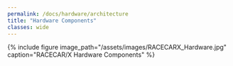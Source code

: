 ```yaml
---
permalink: /docs/hardware/architecture
title: "Hardware Components"
classes: wide
---
```



{% include figure image_path="/assets/images/RACECARX_Hardware.jpg"  caption="RACECAR/X Hardware Components" %}


